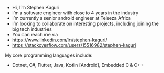 - Hi, I’m Stephen Kaguri
- I’m a software engineer with close to 4 years in the industry
- I’m currently a senior android engineer at Teleeza Africa
- I’m looking to collaborate on interesting projects, including joining the big tech industries
- You can reach me via
- https://www.linkedin.com/in/stephen-kaguri/
- https://stackoverflow.com/users/15516982/stephen-kaguri

My core programming languages include:
- Dotnet, C#, Flutter, Java, Kotlin [Android], Embedded C & C++

<!---
stevohstine/stevohstine is a ✨ special ✨ repository because its `README.md` (this file) appears on your GitHub profile.
You can click the Preview link to take a look at your changes.
--->
